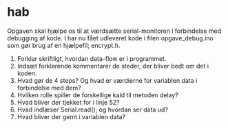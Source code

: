 # hab

Opgaven skal hjælpe os til at værdsætte serial-monitoren i forbindelse med debugging af kode. I har nu fået udleveret kode i filen opgave_debug.ino som gør brug af en hjælpefil; encrypt.h. 

1) Forklar skriftligt, hvordan data-flow er i programmet.
2) Indsæt forklarende kommentarer de steder, der bliver bedt om det i koden.
3) Hvad gør de 4 steps? Og hvad er værdierne for variablen data i forbindelse med dem?
4) Hvilken rolle spiller de forskellige kald til metoden delay?
5) Hvad bliver der tjekket for i linje 52?
6) Hvad indlæser Serial.read(); og hvordan ser data ud?
7) Hvad bliver der gemt i variablen data?
